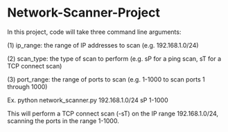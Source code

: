 # Network-Scanner-Project

In this project, code will take three command line arguments:


(1) ip_range: the range of IP addresses to scan (e.g. 192.168.1.0/24)



(2) scan_type: the type of scan to perform (e.g. sP for a ping scan, sT for a TCP connect scan)



(3) port_range: the range of ports to scan (e.g. 1-1000 to scan ports 1 through 1000)






Ex.     python network_scanner.py 192.168.1.0/24 sP 1-1000




This will perform a TCP connect scan (-sT) on the IP range 192.168.1.0/24, scanning the ports in the range 1-1000.
